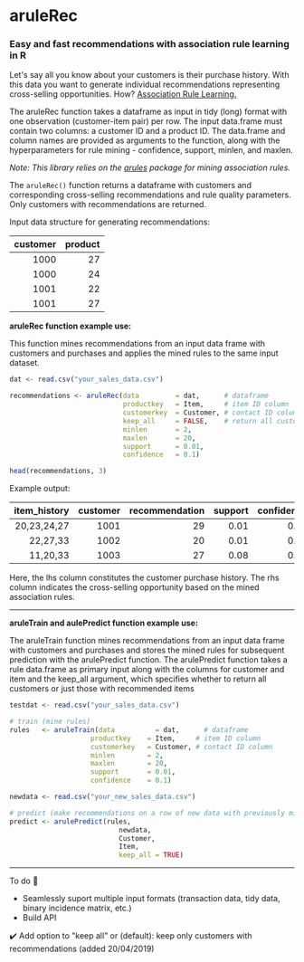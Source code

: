 # aruleRec

### Easy and fast recommendations with association rule learning in R

Let's say all you know about your customers is their purchase history. With this data you want to generate individual recommendations representing cross-selling opportunities. How? [Association Rule Learning.](https://en.wikipedia.org/wiki/Association_rule_learning)

The aruleRec function takes a dataframe as input in tidy (long) format with one observation (customer-item pair) per row. The input data.frame must contain two columns: a customer ID and a product ID. The data.frame and column names are provided as arguments to the function, along with the hyperparameters for rule mining - confidence, support, minlen, and maxlen. 

*Note: This library relies on the [arules](https://cran.r-project.org/web/packages/arules/index.html) package for mining association rules.*

The ```aruleRec()``` function returns a dataframe with customers and corresponding cross-selling recommendations and rule quality parameters. Only customers with recommendations are returned. 

Input data structure for generating recommendations:

| customer      | product       |
| ------------: |--------------:|
| 1000          | 27            |
| 1000          | 24            |
| 1001          | 22            |
| 1001          | 27            |


**aruleRec function example use:**

This function mines recommendations from an input data frame with customers and purchases and applies the mined rules to the same input dataset.

```R
dat <- read.csv("your_sales_data.csv")

recommendations <- aruleRec(data         = dat,      # dataframe
                            productkey   = Item,     # item ID column
                            customerkey  = Customer, # contact ID column
                            keep_all     = FALSE,    # return all customers or just those with recommended items
                            minlen       = 2, 
                            maxlen       = 20, 
                            support      = 0.01, 
                            confidence   = 0.1)

head(recommendations, 3)

```


Example output:

| item_history    | customer   |	recommendation  |	support   | confidence  | lift   |	count  |
|----------------:|-----------:|-----------------:|----------:|------------:|-------:|--------:|
| 20,23,24,27     |     1001   |	           29   |	0.01      | 0.73	      | 4.24   |	  1305 |
| 22,27,33        |     1002   |	           20   |	0.01      | 0.85	      | 1.97   |	  1453 |
| 11,20,33        |     1003   |	           27   |	0.08      | 0.75	      | 1.42   |	  1151 |

Here, the lhs column constitutes the customer purchase history. The rhs column indicates the cross-selling opportunity based on the mined association rules. 

--------

**aruleTrain and aulePredict function example use:**

The aruleTrain function mines recommendations from an input data frame with customers and purchases and stores the mined rules for subsequent prediction with the arulePredict function. The arulePredict function takes a rule data.frame as primary input along with the columns for customer and item and the keep_all argument, which specifies whether to return all customers or just those with recommended items

```R
testdat <- read.csv("your_sales_data.csv")

# train (mine rules)
rules   <- aruleTrain(data          = dat,      # dataframe
                    productkey    = Item,     # item ID column
                    customerkey   = Customer, # contact ID column
                    minlen        = 2, 
                    maxlen        = 20, 
                    support       = 0.01, 
                    confidence    = 0.1)

newdata <- read.csv("your_new_sales_data.csv")

# predict (make recommendations on a row of new data with previously mined rules)
predict <- arulePredict(rules, 
                           newdata, 
                           Customer, 
                           Item, 
                           keep_all = TRUE)

```

--------------------

To do :pencil:
* Seamlessly suport multiple input formats (transaction data, tidy data, binary incidence matrix, etc.)
* Build API 

:heavy_check_mark: Add option to "keep all" or (default): keep only customers with recommendations (added 20/04/2019)
